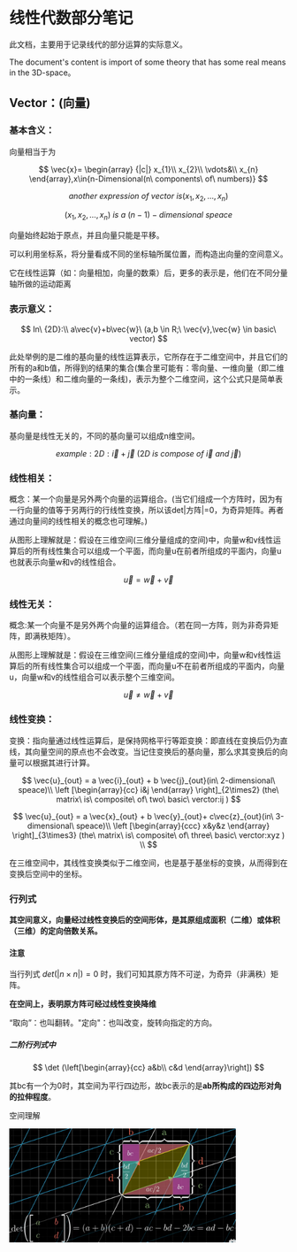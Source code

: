 # 线性代数部分笔记

此文档，主要用于记录线代的部分运算的实际意义。

The document's content is import of some theory that has some real means in the 3D-space。

## Vector：(向量)

### 基本含义：

向量相当于为

$$
\vec{x}= \begin{array}
{|c|}
x_{1}\\
x_{2}\\
 \vdots&\\
x_{n}
 \end{array},x\in{n-Dimensional(n\ components\ of\ numbers)}
$$

$$
another\ expression\ of\ vector\ is (x_1,x_2,\dots,x_n)
$$


$$
(x_1,x_2,\dots ,x_n)\ is\ a\ {(n-1)}-dimensional\ speace
$$

向量始终起始于原点，并且向量只能是平移。

可以利用坐标系，将分量看成不同的坐标轴所属位置，而构造出向量的空间意义。

它在线性运算（如：向量相加，向量的数乘）后，更多的表示是，他们在不同分量轴所做的运动距离

### 表示意义：

$$
In\ {2D}:\\
a\vec{v}+b\vec{w}\ (a,b \in R;\ \vec{v},\vec{w} \in basic\ vector)
$$

此处举例的是二维的基向量的线性运算表示，它所存在于二维空间中，并且它们的所有的a和b值，所得到的结果的集合(集合里可能有：零向量、一维向量（即二维中的一条线）和二维向量的一条线)，表示为整个二维空间，这个公式只是简单表示。

### 基向量：

基向量是线性无关的，不同的基向量可以组成n维空间。

$$
example:
2D:\vec{i}+\vec{j} \ (2D\ is\ compose\ of\  \vec{i}\ and\ \vec{j})
$$


### 线性相关：

概念：某一个向量是另外两个向量的运算组合。(当它们组成一个方阵时，因为有一行向量的值等于另两行的行线性变换，所以该det|方阵|=0，为奇异矩阵。再者通过向量间的线性相关的概念也可理解。)

从图形上理解就是：假设在三维空间(三维分量组成的空间)中，向量w和v线性运算后的所有线性集合可以组成一个平面，而向量u在前者所组成的平面内，向量u也就表示向量w和v的线性组合。

$$
\vec{u}=\vec{w}+\vec{v}
$$


### 线性无关：

概念:某一个向量不是另外两个向量的运算组合。（若在同一方阵，则为非奇异矩阵，即满秩矩阵）。

从图形上理解就是：假设在三维空间(三维分量组成的空间)中，向量w和v线性运算后的所有线性集合可以组成一个平面，而向量u不在前者所组成的平面内，向量u，向量w和v的线性组合可以表示整个三维空间。

$$
\vec{u} \neq \vec{w} + \vec{v}
$$

### 线性变换：

变换：指向量通过线性运算后，是保持网格平行等距变换：即直线在变换后仍为直线，其向量空间的原点也不会改变。当记住变换后的基向量，那么求其变换后的向量可以根据其进行计算。

$$
\vec{u}_{out} = a \vec{i}_{out} + b \vec{j}_{out}(in\ 2-dimensional\ speace)\\
\left [\begin{array}{cc}
i&j
\end{array} \right]_{2\times2}  (the\ matrix\ is\ composite\ of\ two\ basic\ verctor:ij )
$$

$$
\vec{u}_{out} = a \vec{x}_{out} + b \vec{y}_{out}+ c\vec{z}_{out}(in\ 3-dimensional\ speace)\\
\left [\begin{array}{ccc}
x&y&z
\end{array} \right]_{3\times3}  (the\ matrix\ is\ composite\ of\ three\ basic\ verctor:xyz )
 \\
$$

在三维空间中，其线性变换类似于二维空间，也是基于基坐标的变换，从而得到在变换后空间中的坐标。

### 行列式

**其空间意义，向量经过线性变换后的空间形体，是其原组成面积（二维）或体积（三维）的定向倍数关系。**

#### 注意

当行列式
$det(|n\times n|)=0$
时，我们可知其原方阵不可逆，为奇异（非满秩）矩阵。

**在空间上，表明原方阵可经过线性变换降维**

“取向”：也叫翻转。"定向"：也叫改变，旋转向指定的方向。

##### 二阶行列式中

$$
\det (\left[\begin{array}{cc} 
a&b\\
c&d
\end{array}\right])
$$



其bc有一个为0时，其空间为平行四边形，故bc表示的是**ab所构成的四边形对角的拉伸程度**。

空间理解

<img src=".\picture\二阶行列式.png" alt="image-20221030234944338" style="zoom:40%;" />

  
